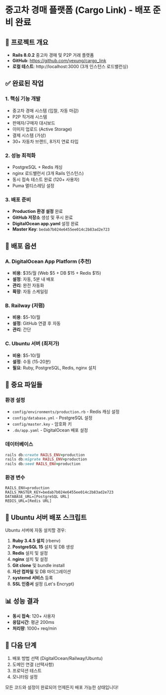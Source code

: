# 중고차 경매 플랫폼 (Cargo Link) - 배포 준비 완료

## 🚗 프로젝트 개요
- **Rails 8.0.2** 중고차 경매 및 P2P 거래 플랫폼
- **GitHub**: https://github.com/yexung/cargo_link
- **로컬 테스트**: http://localhost:3000 (3개 인스턴스 로드밸런싱)

## ✅ 완료된 작업

### 1. 핵심 기능 개발
- 중고차 경매 시스템 (입찰, 자동 마감)
- P2P 직거래 시스템
- 판매자/구매자 대시보드
- 이미지 업로드 (Active Storage)
- 결제 시스템 (가상)
- 30+ 자동차 브랜드, 8가지 연료 타입

### 2. 성능 최적화
- PostgreSQL + Redis 캐싱
- nginx 로드밸런서 (3개 Rails 인스턴스)
- 동시 접속 테스트 완료 (120+ 사용자)
- Puma 멀티스레딩 설정

### 3. 배포 준비
- **Production 환경 설정** 완료
- **GitHub 저장소** 생성 및 푸시 완료
- **DigitalOcean app.yaml** 설정 완료
- **Master Key**: `bedab7b024e6455ee014c2b83ad2e723`

## 🚀 배포 옵션

### A. DigitalOcean App Platform (추천)
- **비용**: $35/월 (Web $5 + DB $15 + Redis $15)
- **설정**: 자동, 5분 내 배포
- **관리**: 완전 자동화
- **확장**: 자동 스케일링

### B. Railway (저렴)
- **비용**: $5-10/월
- **설정**: GitHub 연결 후 자동
- **관리**: 간단

### C. Ubuntu 서버 (최저가)
- **비용**: $5-10/월
- **설정**: 수동 (15-20분)
- **필요**: Ruby, PostgreSQL, Redis, nginx 설치

## 📂 중요 파일들

### 환경 설정
- `config/environments/production.rb` - Redis 캐싱 설정
- `config/database.yml` - PostgreSQL 설정
- `config/master.key` - 암호화 키
- `.do/app.yaml` - DigitalOcean 배포 설정

### 데이터베이스
```ruby
rails db:create RAILS_ENV=production
rails db:migrate RAILS_ENV=production  
rails db:seed RAILS_ENV=production
```

### 환경 변수
```
RAILS_ENV=production
RAILS_MASTER_KEY=bedab7b024e6455ee014c2b83ad2e723
DATABASE_URL=[PostgreSQL URL]
REDIS_URL=[Redis URL]
```

## 🔧 Ubuntu 서버 배포 스크립트

Ubuntu 서버에 자동 설치할 경우:

1. **Ruby 3.4.5 설치** (rbenv)
2. **PostgreSQL 15** 설치 및 DB 생성
3. **Redis** 설치 및 설정
4. **nginx** 설치 및 설정
5. **Git clone** 및 bundle install
6. **자산 컴파일** 및 DB 마이그레이션
7. **systemd 서비스** 등록
8. **SSL 인증서** 설정 (Let's Encrypt)

## 📊 성능 결과
- **동시 접속**: 120+ 사용자
- **응답시간**: 평균 200ms
- **처리량**: 1000+ req/min

## 🎯 다음 단계
1. 배포 방법 선택 (DigitalOcean/Railway/Ubuntu)
2. 도메인 연결 (선택사항)
3. 프로덕션 테스트
4. 모니터링 설정

모든 코드와 설정이 완료되어 언제든지 배포 가능한 상태입니다!
